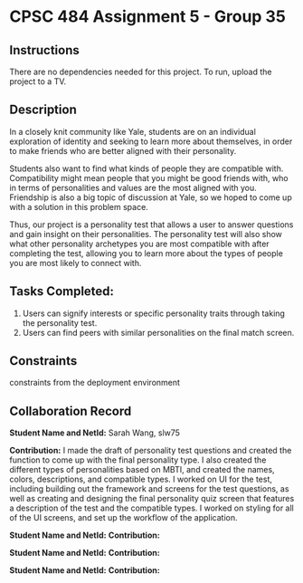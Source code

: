 # CPSC 484 Assignment 5 - Group 35

## Instructions

There are no dependencies needed for this project. To run, upload the project to a TV.

## Description

In a closely knit community like Yale, students are on an individual exploration of identity and seeking to learn more about themselves, in order to make friends who are better aligned with their personality.

Students also want to find what kinds of people they are compatible with. Compatibility might mean people that you might be good friends with, who in terms of personalities and values are the most aligned with you. Friendship is also a big topic of discussion at Yale, so we hoped to come up with a solution in this problem space.

Thus, our project is a personality test that allows a user to answer questions and gain insight on their personalities. The personality test will also show what other personality archetypes you are most compatible with after completing the test, allowing you to learn more about the types of people you are most likely to connect with.

## Tasks Completed:

1. Users can signify interests or specific personality traits through taking the personality test.
2. Users can find peers with similar personalities on the final match screen.

## Constraints

constraints from the deployment environment

## Collaboration Record

**Student Name and NetId:** Sarah Wang, slw75

**Contribution:** I made the draft of personality test questions and created the function to come up with the final personality type. I also created the different types of personalities based on MBTI, and created the names, colors, descriptions, and compatible types. I worked on UI for the test, including building out the framework and screens for the test questions, as well as creating and designing the final personality quiz screen that features a description of the test and the compatible types. I worked on styling for all of the UI screens, and set up the workflow of the application.

**Student Name and NetId:**
**Contribution:**

**Student Name and NetId:**
**Contribution:**

**Student Name and NetId:**
**Contribution:**
